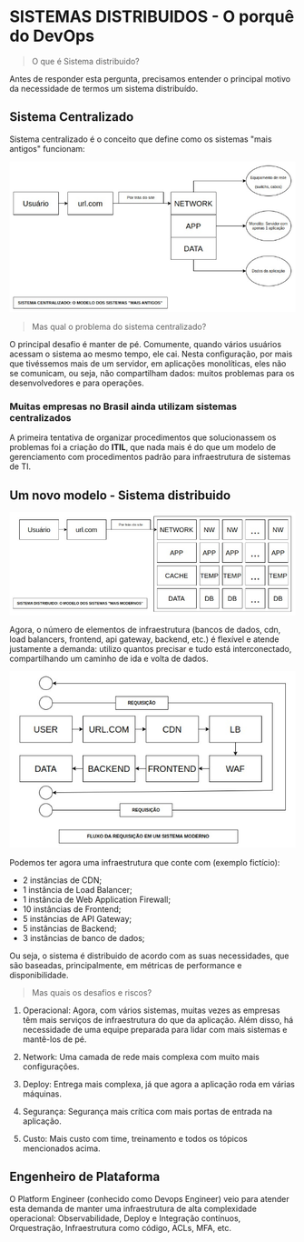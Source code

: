 # SISTEMAS DISTRIBUIDOS - O porquê do DevOps

>O que é Sistema distribuido?

Antes de responder esta pergunta, precisamos entender o principal motivo da necessidade de termos um sistema distribuído.

## **Sistema Centralizado**

Sistema centralizado é o conceito que define como os sistemas "mais antigos" funcionam: 

![imagem de sistema centralizado](sistema_centralizado.jpeg)

>Mas qual o problema do sistema centralizado?

O principal desafio é manter de pé. Comumente, quando vários usuários acessam o sistema ao mesmo tempo, ele cai. Nesta configuração, por mais que tivéssemos mais de um servidor, em aplicações monolíticas, eles não se comunicam, ou seja, não compartilham dados: muitos problemas para os desenvolvedores e para operações.


### **Muitas empresas no Brasil ainda utilizam sistemas centralizados**

A primeira tentativa de organizar procedimentos que solucionassem os problemas foi a criação do **ITIL**, que nada mais é do que um modelo de gerenciamento com procedimentos padrão para infraestrutura de sistemas de TI.

## **Um novo modelo - Sistema distribuido**

![imagem de sistema distribuido](sistema_distribuido.jpeg)

Agora, o número de elementos de infraestrutura (bancos de dados, cdn, load balancers, frontend, api gateway, backend, etc.) é flexível e atende justamente a demanda: utilizo quantos precisar e tudo está interconectado, compartilhando um caminho de ida e volta de dados.

![imagem do caminho da requisição](fluxo_requisicao.jpeg)

Podemos ter agora uma infraestrutura que conte com (exemplo fictício):

- 2 instâncias de CDN;
- 1 instância de Load Balancer;
- 1 instância de Web Application Firewall;
- 10 instâncias de Frontend;
- 5 instâncias de API Gateway;
- 5 instâncias de Backend;
- 3 instâncias de banco de dados;

Ou seja, o sistema é distribuido de acordo com as suas necessidades, que são baseadas, principalmente, em métricas de performance e disponibilidade.

>Mas quais os desafios e riscos?

1. Operacional: Agora, com vários sistemas, muitas vezes as empresas têm mais serviços de infraestrutura do que da aplicação. Além disso, há necessidade de uma equipe preparada para lidar com mais sistemas e mantê-los de pé.

2. Network: Uma camada de rede mais complexa com muito mais configurações.

3. Deploy: Entrega mais complexa, já que agora a aplicação roda em várias máquinas.

4. Segurança: Segurança mais crítica com mais portas de entrada na aplicação.

5. Custo: Mais custo com time, treinamento e todos os tópicos mencionados acima.

## Engenheiro de Plataforma

O Platform Engineer (conhecido como Devops Engineer) veio para atender esta demanda de manter uma infraestrutura de alta complexidade operacional: Observabilidade, Deploy e Integração contínuos, Orquestração, Infraestrutura como código, ACLs, MFA, etc.

